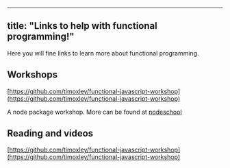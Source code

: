 
---
title: "Links to help with functional programming!"
---

Here you will fine links to learn more about functional programming.

## Workshops

[https://github.com/timoxley/functional-javascript-workshop](https://github.com/timoxley/functional-javascript-workshop)

A node package workshop. More can be found at [nodeschool](http://nodeschool.io/)

## Reading and videos

[https://github.com/timoxley/functional-javascript-workshop](https://github.com/timoxley/functional-javascript-workshop)
